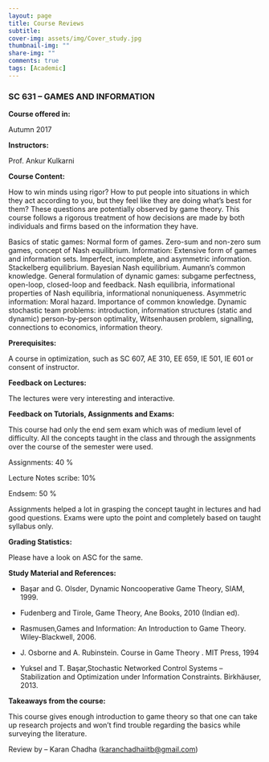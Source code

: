 ```yaml
---
layout: page
title: Course Reviews
subtitle:
cover-img: assets/img/Cover_study.jpg
thumbnail-img: ""
share-img: ""
comments: true
tags: [Academic]
---
```








### SC 631 – GAMES AND INFORMATION






**Course offered in:**


Autumn 2017

**Instructors:**



Prof. Ankur Kulkarni


**Course Content:**


How to win minds using rigor? How to put people into situations in which they act according to you, but they feel like they are doing what’s best for them? These questions are potentially observed by game theory. This course follows a rigorous treatment of how decisions are made by both individuals and firms based on the information they have.

Basics of static games: Normal form of games. Zero-sum and non-zero sum games, concept of Nash equilibrium. Information: Extensive form of games and information sets. Imperfect, incomplete, and asymmetric information. Stackelberg equilibrium. Bayesian Nash equilibrium. Aumann’s common knowledge. General formulation of dynamic games: subgame perfectness, open-loop, closed-loop and feedback. Nash equilibria, informational properties of Nash equilibria, informational nonuniqueness. Asymmetric information: Moral hazard. Importance of common knowledge. Dynamic stochastic team problems: introduction, information structures (static and dynamic) person-by-person optimality, Witsenhausen problem, signalling, connections to economics, information theory.



**Prerequisites:**



A course in optimization, such as SC 607, AE 310, EE 659, IE 501, IE 601 or consent of instructor.







**Feedback on Lectures:**


The lectures were very interesting and interactive.


**Feedback on Tutorials, Assignments and Exams:**


This course had only the end sem exam which was of medium level of difficulty. All the concepts taught in the class and through the assignments over the course of the semester were used.

Assignments: 40 %

Lecture Notes scribe: 10%

Endsem: 50 %


Assignments helped a lot in grasping the concept taught in lectures and had good questions. Exams were upto the point and completely based on taught syllabus only.





**Grading Statistics:**


Please have a look on ASC for the same.


**Study Material and References:**



* Başar and G. Olsder, Dynamic Noncooperative Game Theory, SIAM, 1999.
* Fudenberg and Tirole, Game Theory, Ane Books, 2010 (Indian ed).

* Rasmusen,Games and Information: An Introduction to Game Theory. Wiley-Blackwell, 2006.
* J. Osborne and A. Rubinstein. Course in Game Theory . MIT Press, 1994
* Yuksel and T. Başar,Stochastic Networked Control Systems – Stabilization and Optimization under Information Constraints. Birkhäuser, 2013.





**Takeaways from the course:**


This course gives enough introduction to game theory so that one can take up research projects and won’t find trouble regarding the basics while surveying the literature.




Review by – Karan Chadha (karanchadhaiitb@gmail.com)


